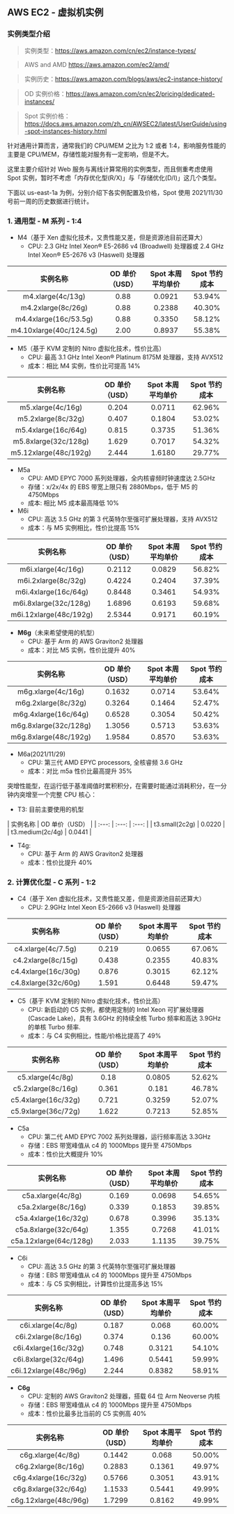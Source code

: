 ## AWS EC2 - 虚拟机实例


### 实例类型介绍

>实例类型：https://aws.amazon.com/cn/ec2/instance-types/

>AWS and AMD https://aws.amazon.com/ec2/amd/

>实例历史：https://aws.amazon.com/blogs/aws/ec2-instance-history/

>OD 实例价格：https://aws.amazon.com/cn/ec2/pricing/dedicated-instances/

>Spot 实例价格：https://docs.aws.amazon.com/zh_cn/AWSEC2/latest/UserGuide/using-spot-instances-history.html

针对通用计算而言，通常我们的 CPU/MEM 之比为 1:2 或者 1:4，影响服务性能的主要是 CPU/MEM，存储性能对服务有一定影响，但是不大。

这里主要介绍针对 Web 服务与离线计算常用的实例类型，而且侧重考虑使用 Spot 实例，暂时不考虑「内存优化型(R/X)」与「存储优化(D/I)」这几个类型。

下面以 us-east-1a 为例，分别介绍下各实例配置及价格，Spot 使用 2021/11/30 号前一周的历史数据进行统计。

### 1. 通用型 - M 系列 - 1:4

- M4（基于 Xen 虚拟化技术，又贵性能又差，但是资源池目前还算大）
  - CPU: 2.3 GHz Intel Xeon® E5-2686 v4 (Broadwell) 处理器或 2.4 GHz Intel Xeon® E5-2676 v3 (Haswell) 处理器


| 实例名称 | OD 单价（USD） | Spot 本周平均单价 | Spot 节约成本 |
| :---: | :---: | :---: | :---: |
| m4.xlarge(4c/13g)     | 0.88 | 0.0921 | 53.94% |
| m4.2xlarge(8c/26g)    | 0.88 | 0.2388 | 40.30% |
| m4.4xlarge(16c/53.5g) | 0.88 | 0.3350 | 58.12% |
| m4.10xlarge(40c/124.5g) | 2.00 | 0.8937 | 55.38% |


- M5（基于 KVM 定制的 Nitro 虚拟化技术，性价比高）
  - CPU: 最高 3.1 GHz Intel Xeon® Platinum 8175M 处理器，支持 AVX512
  - 成本：相比 M4 实例，性价比可提高 14%

| 实例名称 | OD 单价（USD） | Spot 本周平均单价 | Spot 节约成本 |
| :---: | :---: | :---: | :---: |
| m5.xlarge(4c/16g) | 0.204     | 0.0711 | 62.96% |
| m5.2xlarge(8c/32g) | 0.407    | 0.1804 | 53.02% |
| m5.4xlarge(16c/64g) | 0.815   | 0.3735 | 51.36% |
| m5.8xlarge(32c/128g) | 1.629  | 0.7017 | 54.32% |
| m5.12xlarge(48c/192g) | 2.444 | 1.6180 | 29.77% |


- M5a
  - CPU: AMD EPYC 7000 系列处理器，全内核睿频时钟速度达 2.5GHz
  - 存储：x/2x/4x 的 EBS 带宽上限只有 2880Mbps，低于 M5 的 4750Mbps
  - 成本: 相比 M5 成本最高降低 10%
- M6i
  - CPU: 高达 3.5 GHz 的第 3 代英特尔至强可扩展处理器，支持 AVX512
  - 成本：与 M5 实例相比，性价比提高 15%

| 实例名称 | OD 单价（USD） | Spot 本周平均单价 | Spot 节约成本 |
| :---: | :---: | :---: | :---: |
| m6i.xlarge(4c/16g) | 0.2112    | 0.0829 | 56.82% |
| m6i.2xlarge(8c/32g) | 0.4224   | 0.2404 | 37.39% |
| m6i.4xlarge(16c/64g) | 0.8448  | 0.3461 | 54.93% |
| m6i.8xlarge(32c/128g) | 1.6896 | 0.6193 | 59.68% |
| m6i.12xlarge(48c/192g) | 2.5344 | 0.9171 | 60.19% |

- **M6g**（未来希望使用的机型）
  - CPU: 基于 Arm 的 AWS Graviton2 处理器
  - 成本：对比 M5 实例，性价比提升 40%

| 实例名称 | OD 单价（USD） | Spot 本周平均单价 | Spot 节约成本 |
| :---: | :---: | :---: | :---: |
| m6g.xlarge(4c/16g) | 0.1632    | 0.0714 | 53.64% |
| m6g.2xlarge(8c/32g) | 0.3264   | 0.1464 | 52.47% |
| m6g.4xlarge(16c/64g) | 0.6528  | 0.3054 | 50.42% |
| m6g.8xlarge(32c/128g) | 1.3056 | 0.5713 | 53.63% |
| m6g.8xlarge(48c/192g) | 1.9584 | 0.8570 | 53.63% |

- M6a(2021/11/29)
  - CPU: 第三代 AMD EPYC processors, 全核睿频 3.6 GHz
  - 成本：对比 m5a 性价比最高提升 35%

突增性能型，在运行低于基准阈值时累积积分，在需要时能通过消耗积分，在一分钟内突增至一个完整 CPU 核心：

- T3: 目前主要使用的机型


| 实例名称 | OD 单价（USD） |
| :---: | :---: | :---: |
| t3.small(2c2g)   | 0.0220 |
| t3.medium(2c/4g) | 0.0441 |

- T4g: 
  - CPU: 基于 Arm 的 AWS Graviton2 处理器
  - 成本：性价比提升 40%

### 2. 计算优化型 - C 系列 - 1:2

- C4（基于 Xen 虚拟化技术，又贵性能又差，但是资源池目前还算大）
  - CPU: 2.9GHz Intel Xeon E5-2666 v3 (Haswell) 处理器

| 实例名称 | OD 单价（USD） | Spot 本周平均单价 | Spot 节约成本 |
| :---: | :---: | :---: | :---: |
| c4.xlarge(4c/7.5g) | 0.219 | 0.0655 | 67.06% |
| c4.2xlarge(8c/15g) | 0.438 | 0.2355 | 40.83% |
| c4.4xlarge(16c/30g) | 0.876 | 0.3015 | 62.12% |
| c4.8xlarge(32c/60g) | 1.591 | 0.6448 | 59.47% |

- C5（基于 KVM 定制的 Nitro 虚拟化技术，性价比高）
  - CPU: 新启动的 C5 实例，都使用定制的 Intel Xeon 可扩展处理器 (Cascade Lake)，具有 3.6GHz 的持续全核 Turbo 频率和高达 3.9GHz 的单核 Turbo 频率.
  - 成本：与 C4 实例相比，性能/价格比提高了 49%

| 实例名称 | OD 单价（USD） | Spot 本周平均单价 | Spot 节约成本 |
| :---: | :---: | :---: | :---: |
| c5.xlarge(4c/8g) | 0.18 | 0.0805 | 52.62% |
| c5.2xlarge(8c/16g) | 0.361 | 0.181 | 46.78% |
| c5.4xlarge(16c/32g) | 0.721 | 0.3259 | 52.07% |
| c5.9xlarge(36c/72g) | 1.622 | 0.7213 | 52.85% |

- C5a
  - CPU: 第二代 AMD EPYC 7002 系列处理器，运行频率高达 3.3GHz
  - 存储：EBS 带宽峰值从 c4 的 1000Mbps 提升至 4750Mbps
  - 成本：性价比大概提升 10%

| 实例名称 | OD 单价（USD） | Spot 本周平均单价 | Spot 节约成本 |
| :---: | :---: | :---: | :---: |
| c5a.xlarge(4c/8g) | 0.169 | 0.0698 | 54.65% |
| c5a.2xlarge(8c/16g) | 0.339 | 0.1853 | 39.85% |
| c5a.4xlarge(16c/32g) | 0.678 | 0.3996 | 35.13% |
| c5a.8xlarge(32c/64g) | 1.355 | 0.7268 | 41.01% |
| c5a.12xlarge(64c/128g) | 2.033 | 1.1135 | 39.75% |

- C6i
  - CPU: 高达 3.5 GHz 的第 3 代英特尔至强可扩展处理器
  - 存储：EBS 带宽峰值从 c4 的 1000Mbps 提升至 4750Mbps
  - 成本：与 C5 实例相比，计算性价比提高多达 15%

| 实例名称 | OD 单价（USD） | Spot 本周平均单价 | Spot 节约成本 |
| :---: | :---: | :---: | :---: |
| c6i.xlarge(4c/8g) | 0.187 | 0.068 | 60.00% |
| c6i.2xlarge(8c/16g) | 0.374 |0.136 | 60.00% |
| c6i.4xlarge(16c/32g) | 0.748 | 0.3121 | 54.10% |
| c6i.8xlarge(32c/64g) | 1.496 | 0.5441 | 59.99% |
| c6i.12xlarge(48c/96g) | 2.244 | 0.8382 | 58.91% |

- **C6g**
  - CPU: 定制的 AWS Graviton2 处理器，搭载 64 位 Arm Neoverse 内核
  - 存储：EBS 带宽峰值从 c4 的 1000Mbps 提升至 4750Mbps
  - 成本：性价比最多比当前的 C5 实例高 40%

| 实例名称 | OD 单价（USD） | Spot 本周平均单价 | Spot 节约成本 |
| :---: | :---: | :---: | :---: |
| c6g.xlarge(4c/8g) | 0.1442 | 0.068 | 50.00% |
| c6g.2xlarge(8c/16g) | 0.2883 | 0.1361 | 49.97% |
| c6g.4xlarge(16c/32g) | 0.5766 | 0.3051 | 43.91% |
| c6g.8xlarge(32c/64g) | 1.1533 | 0.5441 | 49.99% |
| c6g.12xlarge(48c/96g) | 1.7299 | 0.8162 | 49.99% |



